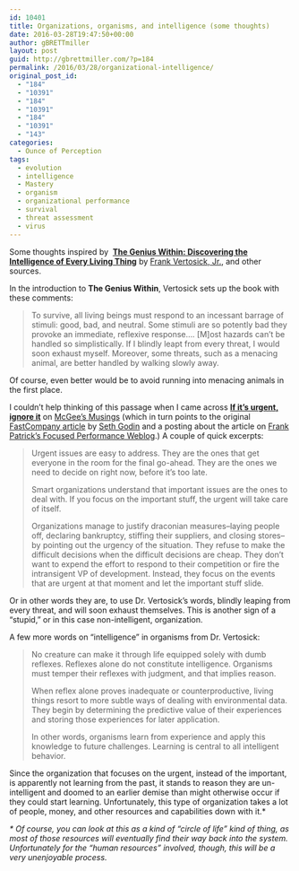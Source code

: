 ```yaml
---
id: 10401
title: Organizations, organisms, and intelligence (some thoughts)
date: 2016-03-28T19:47:50+00:00
author: gBRETTmiller
layout: post
guid: http://gbrettmiller.com/?p=184
permalink: /2016/03/28/organizational-intelligence/
original_post_id:
  - "184"
  - "10391"
  - "184"
  - "10391"
  - "184"
  - "10391"
  - "143"
categories:
  - Ounce of Perception
tags:
  - evolution
  - intelligence
  - Mastery
  - organism
  - organizational performance
  - survival
  - threat assessment
  - virus
---
```

Some thoughts inspired by  **[The Genius Within: Discovering the Intelligence of Every Living Thing](http://www.amazon.com/exec/obidos/ASIN/0151005516/gbrettmiller-20)** by [Frank Vertosick, Jr.](https://en.wikipedia.org/wiki/Frank_Vertosick), and other sources.

In the introduction to **The Genius Within**, Vertosick sets up the book with these comments:

> To survive, all living beings must respond to an incessant barrage of stimuli: good, bad, and neutral. Some stimuli are so potently bad they provoke an immediate, reflexive response&#8230;. [M]ost hazards can&#8217;t be handled so simplistically. If I blindly leapt from every threat, I would soon exhaust myself. Moreover, some threats, such as a menacing animal, are better handled by walking slowly away.

Of course, even better would be to avoid running into menacing animals in the first place.

I couldn&#8217;t help thinking of this passage when I came across [**If it&#8217;s urgent, ignore it**](http://www.mcgeesmusings.net/2004/04/30.html#a4086) on [McGee&#8217;s Musings](http://www.mcgeesmusings.net) (which in turn points to the original [FastCompany article](http://www.fastcompany.com/magazine/81/sgodin.html) by [Seth Godin](http://www.fastcompany.com/finder/fc?w=%22Seth%20Godin%22) and a posting about the article on [Frank Patrick&#8217;s Focused Performance Weblog](http://www.focusedperformance.com/2004_04_01_blarch.html#108332279324572948).) A couple of quick excerpts:

> Urgent issues are easy to address. They are the ones that get everyone in the room for the final go-ahead. They are the ones we need to decide on right now, before it&#8217;s too late.
> 
> Smart organizations understand that important issues are the ones to deal with. If you focus on the important stuff, the urgent will take care of itself.
> 
> Organizations manage to justify draconian measures&#8211;laying people off, declaring bankruptcy, stiffing their suppliers, and closing stores&#8211;by pointing out the urgency of the situation. They refuse to make the difficult decisions when the difficult decisions are cheap. They don&#8217;t want to expend the effort to respond to their competition or fire the intransigent VP of development. Instead, they focus on the events that are urgent at that moment and let the important stuff slide.

Or in other words they are, to use Dr. Vertosick&#8217;s words, blindly leaping from every threat, and will soon exhaust themselves. This is another sign of a &#8220;stupid,&#8221; or in this case non-intelligent, organization.

A few more words on &#8220;intelligence&#8221; in organisms from Dr. Vertosick:

> No creature can make it through life equipped solely with dumb reflexes. Reflexes alone do not constitute intelligence. Organisms must temper their reflexes with judgment, and that implies reason.
> 
> When reflex alone proves inadequate or counterproductive, living things resort to more subtle ways of dealing with environmental data. They begin by determining the predictive value of their experiences and storing those experiences for later application.
> 
> In other words, organisms learn from experience and apply this knowledge to future challenges. Learning is central to all intelligent behavior.

Since the organization that focuses on the urgent, instead of the important, is apparently not learning from the past, it stands to reason they are un-intelligent and doomed to an earlier demise than might otherwise occur if they could start learning. Unfortunately, this type of organization takes a lot of people, money, and other resources and capabilities down with it.*

_* Of course, you can look at this as a kind of &#8220;circle of life&#8221; kind of thing, as most of those resources will eventually find their way back into the system. Unfortunately for the &#8220;human resources&#8221; involved, though, this will be a very unenjoyable process._